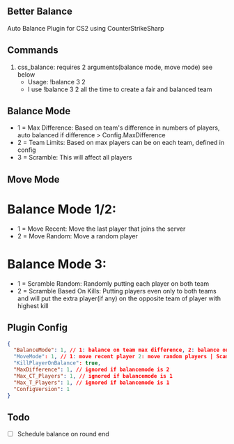 ## Better Balance
 Auto Balance Plugin for CS2 using CounterStrikeSharp
## Commands
1. css_balance: requires 2 arguments(balance mode, move mode) see below
   - Usage: !balance 3 2
    - I use !balance 3 2 all the time to create a fair and balanced team

## Balance Mode
* 1 = Max Difference: Based on team's difference in numbers of players, auto balanced if difference > Config.MaxDifference
* 2 = Team Limits: Based on max players can be on each team, defined in config
* 3 = Scramble: This will affect all players
## Move Mode
# Balance Mode 1/2:
* 1 = Move Recent: Move the last player that joins the server
* 2 = Move Random: Move a random player
# Balance Mode 3:
* 1 = Scramble Random: Randomly putting each player on both team
* 2 = Scramble Based On Kills: Putting players even only to both teams and will put the extra player(if any) on the opposite team of player with highest kill
  
## Plugin Config
```json
{
  "BalanceMode": 1, // 1: balance on team max difference, 2: balance on team max players 3: scamble mode
  "MoveMode": 1, // 1: move recent player 2: move random players | Scamble mode: 1: Scramble random 2: Scramble by kills
  "KillPlayerOnBalance": true,
  "MaxDifference": 1, // ignored if balancemode is 2
  "Max_CT_Players": 1, // ignored if balancemode is 1
  "Max_T_Players": 1, // ignored if balancemode is 1
  "ConfigVersion": 1
}
```
## Todo
- [ ] Schedule balance on round end 
